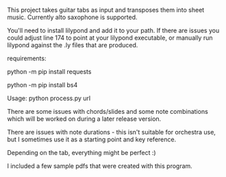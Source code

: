 This project takes guitar tabs as input and transposes them into sheet music.  Currently alto saxophone is supported.

You'll need to install lilypond and add it to your path.  If there are issues you could adjust line 174 to point at your lilypond executable, or manually run lilypond against the .ly files that are produced.

requirements:

python -m pip install requests

python -m pip install bs4

Usage: python process.py url

There are some issues with chords/slides and some note combinations which will be worked on during a later release version.

There are issues with note durations - this isn't suitable for orchestra use, but I sometimes use it as a starting point and key reference.

Depending on the tab, everything might be perfect :)

I included a few sample pdfs that were created with this program.
